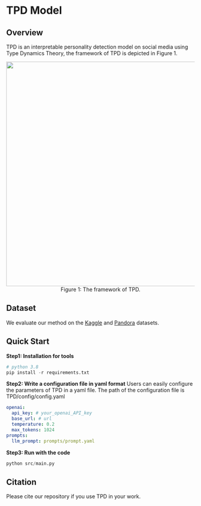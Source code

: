 # TPD Model

## Overview

TPD is an interpretable personality detection model on social media using Type Dynamics Theory, the framework of TPD is depicted in Figure 1.
<div align=center>
    <img src="figs/framework.png" width="600px">
</div>
<div align=center>
Figure 1: The framework of TPD.
</div>


## Dataset
We evaluate our method on the [Kaggle](https://www.kaggle.com/datasnaek/mbti-type) and [Pandora](https://psy.takelab.fer.hr/datasets/all) datasets.


## Quick Start

**Step1: Installation for tools**

```python
# python 3.8
pip install -r requirements.txt
```

**Step2: Write a configuration file in yaml format**
Users can easily configure the parameters of TPD in a yaml file. The path of the configuration file is TPD/config/config.yaml

```yaml
openai:
  api_key: # your_openai_API_key
  base_url: # url
  temperature: 0.2  
  max_tokens: 1024
prompts:
  llm_prompt: prompts/prompt.yaml
```

**Step3: Run with the code**
```python
python src/main.py
```

## Citation
Please cite our repository if you use TPD in your work.
```bibtex

```
